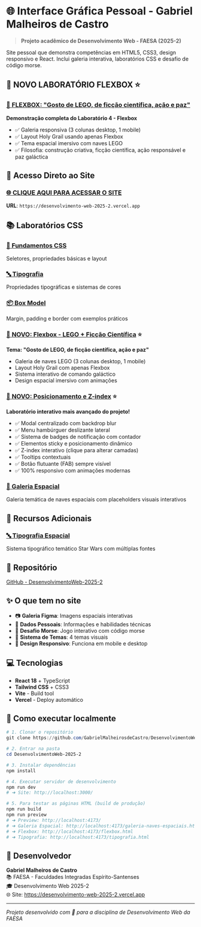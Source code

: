 # 🌐 Interface Gráfica Pessoal - Gabriel Malheiros de Castro

> **Projeto acadêmico de Desenvolvimento Web - FAESA (2025-2)**

Site pessoal que demonstra competências em HTML5, CSS3, design responsivo e React. Inclui galeria interativa, laboratórios CSS e desafio de código morse.

## 🧱 **NOVO LABORATÓRIO FLEXBOX** ⭐

### [🚀 **FLEXBOX: "Gosto de LEGO, de ficção científica, ação e paz"**](https://desenvolvimento-web-2025-2.vercel.app/flexbox.html)

**Demonstração completa do Laboratório 4 - Flexbox**
- ✅ Galeria responsiva (3 colunas desktop, 1 mobile)
- ✅ Layout Holy Grail usando apenas Flexbox
- ✅ Tema espacial imersivo com naves LEGO
- ✅ Filosofia: construção criativa, ficção científica, ação responsável e paz galáctica

## 🚀 **Acesso Direto ao Site**

### [🌐 **CLIQUE AQUI PARA ACESSAR O SITE**](https://desenvolvimento-web-2025-2.vercel.app)

**URL**: `https://desenvolvimento-web-2025-2.vercel.app`

## 📚 **Laboratórios CSS**

### [📝 Fundamentos CSS](https://desenvolvimento-web-2025-2.vercel.app/lab-fundamentos-css.html)
Seletores, propriedades básicas e layout

### [🔤 Tipografia](https://desenvolvimento-web-2025-2.vercel.app/tipografia.html) 
Propriedades tipográficas e sistemas de cores

### [📦 Box Model](https://desenvolvimento-web-2025-2.vercel.app/lab-boxmodel.html)
Margin, padding e border com exemplos práticos

### [🧱 **NOVO: Flexbox - LEGO + Ficção Científica**](https://desenvolvimento-web-2025-2.vercel.app/flexbox.html) ⭐
**Tema: "Gosto de LEGO, de ficção científica, ação e paz"**
- Galeria de naves LEGO (3 colunas desktop, 1 mobile)
- Layout Holy Grail com apenas Flexbox
- Sistema interativo de comando galáctico
- Design espacial imersivo com animações

### [📐 **NOVO: Posicionamento e Z-index**](https://desenvolvimento-web-2025-2.vercel.app/posicionamento.html) ⭐
**Laboratório interativo mais avançado do projeto!**
- ✅ Modal centralizado com backdrop blur
- ✅ Menu hambúrguer deslizante lateral
- ✅ Sistema de badges de notificação com contador
- ✅ Elementos sticky e posicionamento dinâmico
- ✅ Z-index interativo (clique para alterar camadas)
- ✅ Tooltips contextuais
- ✅ Botão flutuante (FAB) sempre visível
- ✅ 100% responsivo com animações modernas

### [🌌 Galeria Espacial](https://desenvolvimento-web-2025-2.vercel.app/galeria-naves-espaciais.html)
Galeria temática de naves espaciais com placeholders visuais interativos

## 🎨 **Recursos Adicionais**

### [🔤 Tipografia Espacial](https://desenvolvimento-web-2025-2.vercel.app/tipografia-espacial.html)
Sistema tipográfico temático Star Wars com múltiplas fontes

## 📂 **Repositório**
[GitHub - DesenvolvimentoWeb-2025-2](https://github.com/GabrielMalheirosdeCastro/DesenvolvimentoWeb-2025-2)

## ✨ **O que tem no site**

- 📷 **Galeria Figma**: Imagens espaciais interativas
- 👤 **Dados Pessoais**: Informações e habilidades técnicas  
- 🎯 **Desafio Morse**: Jogo interativo com código morse
- 🎨 **Sistema de Temas**: 4 temas visuais
- 📱 **Design Responsivo**: Funciona em mobile e desktop

## 💻 **Tecnologias**

- **React 18** + TypeScript
- **Tailwind CSS** + CSS3
- **Vite** - Build tool
- **Vercel** - Deploy automático

## 🔧 **Como executar localmente**

```powershell
# 1. Clonar o repositório
git clone https://github.com/GabrielMalheirosdeCastro/DesenvolvimentoWeb-2025-2.git

# 2. Entrar na pasta
cd DesenvolvimentoWeb-2025-2

# 3. Instalar dependências
npm install

# 4. Executar servidor de desenvolvimento
npm run dev
# ➜ Site: http://localhost:3000/

# 5. Para testar as páginas HTML (build de produção)
npm run build
npm run preview  
# ➜ Preview: http://localhost:4173/
# ➜ Galeria Espacial: http://localhost:4173/galeria-naves-espaciais.html
# ➜ Flexbox: http://localhost:4173/flexbox.html
# ➜ Tipografia: http://localhost:4173/tipografia.html
```

## 👤 **Desenvolvedor**

**Gabriel Malheiros de Castro**  
📚 FAESA - Faculdades Integradas Espírito-Santenses  
🎓 Desenvolvimento Web 2025-2  
🌐 Site: https://desenvolvimento-web-2025-2.vercel.app

---

*Projeto desenvolvido com 💙 para a disciplina de Desenvolvimento Web da FAESA*

